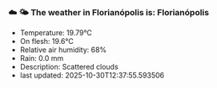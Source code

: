 ### ☁️ 🌤️  The weather in Florianópolis is: Florianópolis

- Temperature: 19.79°C
- On flesh: 19.6°C
- Relative air humidity: 68%
- Rain: 0.0 mm
- Description: Scattered clouds
- last updated: 2025-10-30T12:37:55.593506

